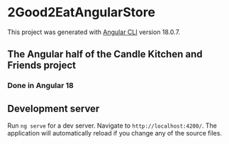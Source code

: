 # 2Good2EatAngularStore

This project was generated with [Angular CLI](https://github.com/angular/angular-cli) version 18.0.7.

## The Angular half of the Candle Kitchen and Friends project 

### Done in Angular 18 


## Development server

Run `ng serve` for a dev server. Navigate to `http://localhost:4200/`. The application will automatically reload if you change any of the source files.


